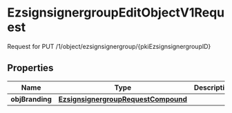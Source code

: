 

# EzsignsignergroupEditObjectV1Request

Request for PUT /1/object/ezsignsignergroup/{pkiEzsignsignergroupID}

## Properties

| Name | Type | Description | Notes |
|------------ | ------------- | ------------- | -------------|
|**objBranding** | [**EzsignsignergroupRequestCompound**](EzsignsignergroupRequestCompound.md) |  |  [optional] |



